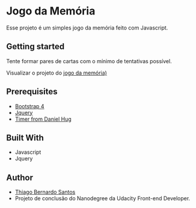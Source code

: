 # Jogo da Memória #

Esse projeto é um simples jogo da memória feito com Javascript.

## Getting started ##

Tente formar pares de cartas com o mínimo de tentativas possível. 

Visualizar o projeto do [jogo da memória)](ttps://thiagokzao.github.io/portfolio/game/memory-game.html)

## Prerequisites ##

- [Bootstrap 4](https://getbootstrap.com/)
- [Jquery](https://code.jquery.com/)
- [Timer from Daniel Hug](https://jsfiddle.net/user/Daniel_Hug/fiddles/)

## Built With ##

- Javascript
- Jquery

## Author ##

- [Thiago Bernardo Santos](https://github.com/thiagokzao/)
- Projeto de conclusão do Nanodegree da Udacity Front-end Developer.


